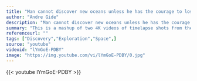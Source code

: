 ```yaml
---
title: "Man cannot discover new oceans unless he has the courage to lose sight of the shore."
author: "Andre Gide"
description: "Man cannot discover new oceans unless he has the courage to lose sight of the shore. - Andre Gide quotes from GetInspired365.com"
summary: "This is a mashup of two 4K videos of timelapse shots from the ISS of Earth. The Curvature, Earth From Space by SpaceRip and The World Outside My Window by David Peterson."
referenceurl: ""
tags: ["Discovery","Exploration","Space",]
source: "youtube"
videoid: "lYmGoE-PDBY"
image: "https://img.youtube.com/vi/lYmGoE-PDBY/0.jpg"
---
```


{{< youtube lYmGoE-PDBY >}}
